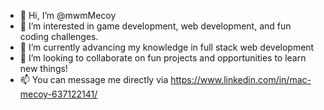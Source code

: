 - 👋 Hi, I’m @mwmMecoy
- 👀 I’m interested in game development, web development, and fun coding challenges.
- 🌱 I’m currently advancing my knowledge in full stack web development
- 💞️ I’m looking to collaborate on fun projects and opportunities to learn new things!
- 📫 You can message me directly via https://www.linkedin.com/in/mac-mecoy-637122141/

<!---
mwmMecoy/mwmMecoy is a ✨ special ✨ repository because its `README.md` (this file) appears on your GitHub profile.
You can click the Preview link to take a look at your changes.
--->
